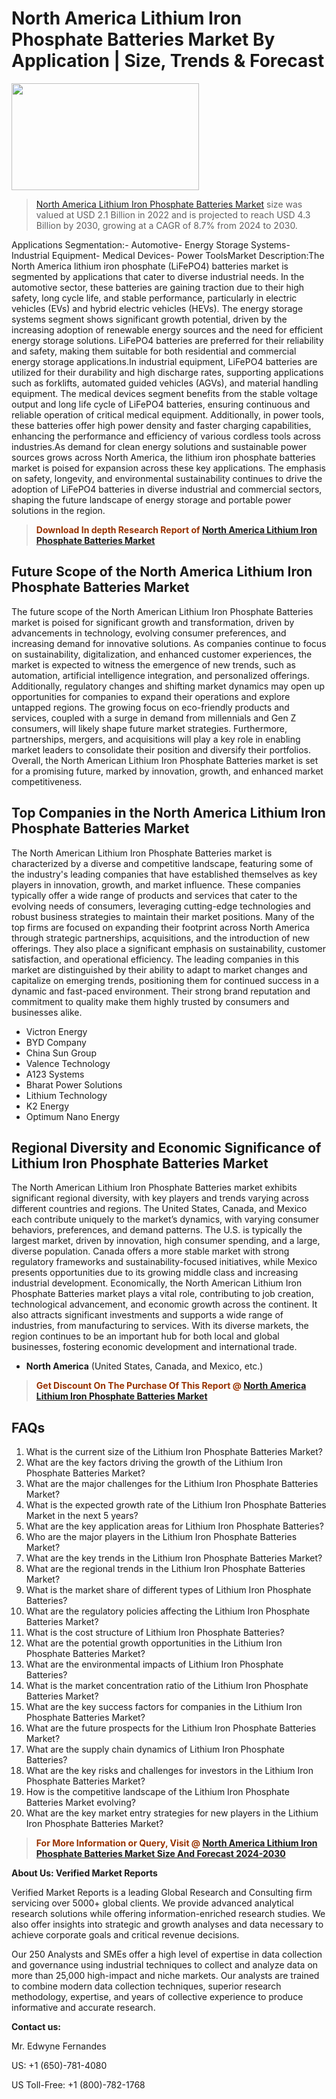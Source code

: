 <p><h1>North America Lithium Iron Phosphate Batteries Market By Application | Size, Trends & Forecast</h1><p><img class="aligncenter size-medium wp-image-105565" src="https://ffe5etoiles.com/wp-content/uploads/2025/01/MST7-300x171.png" alt="" width="300" height="171" /></p><blockquote><p><a href="https://www.verifiedmarketreports.com/download-sample/?rid=448986&utm_source=Github-NA&utm_medium=351" target="_blank">North America Lithium Iron Phosphate Batteries Market</a> size was valued at USD 2.1 Billion in 2022 and is projected to reach USD 4.3 Billion by 2030, growing at a CAGR of 8.7% from 2024 to 2030.</p></blockquote>Applications Segmentation:- Automotive- Energy Storage Systems- Industrial Equipment- Medical Devices- Power ToolsMarket Description:The North America lithium iron phosphate (LiFePO4) batteries market is segmented by applications that cater to diverse industrial needs. In the automotive sector, these batteries are gaining traction due to their high safety, long cycle life, and stable performance, particularly in electric vehicles (EVs) and hybrid electric vehicles (HEVs). The energy storage systems segment shows significant growth potential, driven by the increasing adoption of renewable energy sources and the need for efficient energy storage solutions. LiFePO4 batteries are preferred for their reliability and safety, making them suitable for both residential and commercial energy storage applications.In industrial equipment, LiFePO4 batteries are utilized for their durability and high discharge rates, supporting applications such as forklifts, automated guided vehicles (AGVs), and material handling equipment. The medical devices segment benefits from the stable voltage output and long life cycle of LiFePO4 batteries, ensuring continuous and reliable operation of critical medical equipment. Additionally, in power tools, these batteries offer high power density and faster charging capabilities, enhancing the performance and efficiency of various cordless tools across industries.As demand for clean energy solutions and sustainable power sources grows across North America, the lithium iron phosphate batteries market is poised for expansion across these key applications. The emphasis on safety, longevity, and environmental sustainability continues to drive the adoption of LiFePO4 batteries in diverse industrial and commercial sectors, shaping the future landscape of energy storage and portable power solutions in the region.</p><blockquote><p><span style="color: #993300;"><strong>Download In depth Research Report of <a href="https://www.verifiedmarketreports.com/download-sample/?rid=448986&utm_source=Github-NA&utm_medium=351">North America Lithium Iron Phosphate Batteries Market</a></strong></span></p></blockquote><h2>Future Scope of the North America Lithium Iron Phosphate Batteries Market</h2><p>The future scope of the North American Lithium Iron Phosphate Batteries market is poised for significant growth and transformation, driven by advancements in technology, evolving consumer preferences, and increasing demand for innovative solutions. As companies continue to focus on sustainability, digitalization, and enhanced customer experiences, the market is expected to witness the emergence of new trends, such as automation, artificial intelligence integration, and personalized offerings. Additionally, regulatory changes and shifting market dynamics may open up opportunities for companies to expand their operations and explore untapped regions. The growing focus on eco-friendly products and services, coupled with a surge in demand from millennials and Gen Z consumers, will likely shape future market strategies. Furthermore, partnerships, mergers, and acquisitions will play a key role in enabling market leaders to consolidate their position and diversify their portfolios. Overall, the North American Lithium Iron Phosphate Batteries market is set for a promising future, marked by innovation, growth, and enhanced market competitiveness.</p><h2>Top Companies in the North America Lithium Iron Phosphate Batteries Market</h2><p>The North American Lithium Iron Phosphate Batteries market is characterized by a diverse and competitive landscape, featuring some of the industry's leading companies that have established themselves as key players in innovation, growth, and market influence. These companies typically offer a wide range of products and services that cater to the evolving needs of consumers, leveraging cutting-edge technologies and robust business strategies to maintain their market positions. Many of the top firms are focused on expanding their footprint across North America through strategic partnerships, acquisitions, and the introduction of new offerings. They also place a significant emphasis on sustainability, customer satisfaction, and operational efficiency. The leading companies in this market are distinguished by their ability to adapt to market changes and capitalize on emerging trends, positioning them for continued success in a dynamic and fast-paced environment. Their strong brand reputation and commitment to quality make them highly trusted by consumers and businesses alike.</p><p><ul><li>Victron Energy </li><li> BYD Company </li><li> China Sun Group </li><li> Valence Technology </li><li> A123 Systems </li><li> Bharat Power Solutions </li><li> Lithium Technology </li><li> K2 Energy </li><li> Optimum Nano Energy</li></ul></p><h2>Regional Diversity and Economic Significance of Lithium Iron Phosphate Batteries Market</h2><p>The North American Lithium Iron Phosphate Batteries market exhibits significant regional diversity, with key players and trends varying across different countries and regions. The United States, Canada, and Mexico each contribute uniquely to the market’s dynamics, with varying consumer behaviors, preferences, and demand patterns. The U.S. is typically the largest market, driven by innovation, high consumer spending, and a large, diverse population. Canada offers a more stable market with strong regulatory frameworks and sustainability-focused initiatives, while Mexico presents opportunities due to its growing middle class and increasing industrial development. Economically, the North American Lithium Iron Phosphate Batteries market plays a vital role, contributing to job creation, technological advancement, and economic growth across the continent. It also attracts significant investments and supports a wide range of industries, from manufacturing to services. With its diverse markets, the region continues to be an important hub for both local and global businesses, fostering economic development and international trade.</p><ul> <li><strong>North America</strong> (United States, Canada, and Mexico, etc.)</li></ul><blockquote><p><span style="color: #993300;"><strong>Get Discount On The Purchase Of This Report @ <a href="https://www.verifiedmarketreports.com/ask-for-discount/?rid=448986&utm_source=Github-NA&utm_medium=351">North America Lithium Iron Phosphate Batteries Market</a></strong></span></p></blockquote><h2>FAQs</h2><p><ol> <li>What is the current size of the Lithium Iron Phosphate Batteries Market?</div><div></li> <li>What are the key factors driving the growth of the Lithium Iron Phosphate Batteries Market?</div><div></li> <li>What are the major challenges for the Lithium Iron Phosphate Batteries Market?</div><div></li> <li>What is the expected growth rate of the Lithium Iron Phosphate Batteries Market in the next 5 years?</div><div></li> <li>What are the key application areas for Lithium Iron Phosphate Batteries?</div><div></li> <li>Who are the major players in the Lithium Iron Phosphate Batteries Market?</div><div></li> <li>What are the key trends in the Lithium Iron Phosphate Batteries Market?</div><div></li> <li>What are the regional trends in the Lithium Iron Phosphate Batteries Market?</div><div></li> <li>What is the market share of different types of Lithium Iron Phosphate Batteries?</div><div></li> <li>What are the regulatory policies affecting the Lithium Iron Phosphate Batteries Market?</div><div></li> <li>What is the cost structure of Lithium Iron Phosphate Batteries?</div><div></li> <li>What are the potential growth opportunities in the Lithium Iron Phosphate Batteries Market?</div><div></li> <li>What are the environmental impacts of Lithium Iron Phosphate Batteries?</div><div></li> <li>What is the market concentration ratio of the Lithium Iron Phosphate Batteries Market?</div><div></li> <li>What are the key success factors for companies in the Lithium Iron Phosphate Batteries Market?</div><div></li> <li>What are the future prospects for the Lithium Iron Phosphate Batteries Market?</div><div></li> <li>What are the supply chain dynamics of Lithium Iron Phosphate Batteries?</div><div></li> <li>What are the key risks and challenges for investors in the Lithium Iron Phosphate Batteries Market?</div><div></li> <li>How is the competitive landscape of the Lithium Iron Phosphate Batteries Market evolving?</div><div></li> <li>What are the key market entry strategies for new players in the Lithium Iron Phosphate Batteries Market?</div><div></li></ol></p><blockquote><p><span style="color: #993300;"><strong>For More Information or Query, Visit @ <a href="https://www.verifiedmarketreports.com/product/lithium-iron-phosphate-batteries-market/">North America Lithium Iron Phosphate Batteries Market Size And Forecast 2024-2030</a></strong></span></p></blockquote><p><strong>About Us: Verified Market Reports</strong></p><p>Verified Market Reports is a leading Global Research and Consulting firm servicing over 5000+ global clients. We provide advanced analytical research solutions while offering information-enriched research studies. We also offer insights into strategic and growth analyses and data necessary to achieve corporate goals and critical revenue decisions.</p><p>Our 250 Analysts and SMEs offer a high level of expertise in data collection and governance using industrial techniques to collect and analyze data on more than 25,000 high-impact and niche markets. Our analysts are trained to combine modern data collection techniques, superior research methodology, expertise, and years of collective experience to produce informative and accurate research.</p><p><strong>Contact us:</strong></p><p>Mr. Edwyne Fernandes</p><p>US: +1 (650)-781-4080</p><p>US Toll-Free: +1 (800)-782-1768</p>
